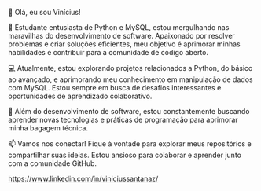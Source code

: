 👋 Olá, eu sou Vinícius!

🚀 Estudante entusiasta de Python e MySQL, estou mergulhando nas maravilhas do desenvolvimento de software. Apaixonado por resolver problemas e criar soluções eficientes, meu objetivo é aprimorar minhas habilidades e contribuir para a comunidade de código aberto.

💻 Atualmente, estou explorando projetos relacionados a Python, do básico ao avançado, e aprimorando meu conhecimento em manipulação de dados com MySQL. Estou sempre em busca de desafios interessantes e oportunidades de aprendizado colaborativo.

🌱 Além do desenvolvimento de software, estou constantemente buscando aprender novas tecnologias e práticas de programação para aprimorar minha bagagem técnica.

📫 Vamos nos conectar! Fique à vontade para explorar meus repositórios e compartilhar suas ideias. Estou ansioso para colaborar e aprender junto com a comunidade GitHub.

https://www.linkedin.com/in/viniciussantanaz/
